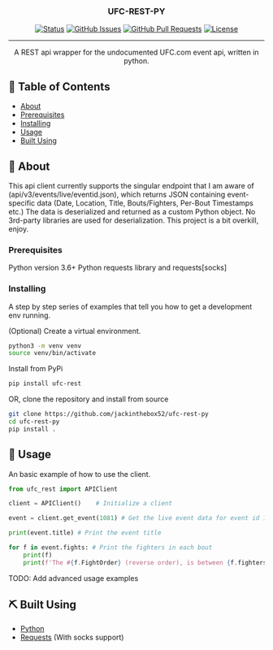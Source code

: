 <h3 align="center">UFC-REST-PY</h3>

<div align="center">

[![Status](https://img.shields.io/badge/status-active-success.svg)]()
[![GitHub Issues](https://img.shields.io/github/issues/jackinthebox52/ufc-rest-py)](https://github.com/jackinthebox52/ufc-rest-py/issues)
[![GitHub Pull Requests](https://img.shields.io/github/issues-pr/jackinthebox52/ufc-rest-py)](https://github.com/jackinthebox52/ufc-rest-py/pulls)
[![License](https://img.shields.io/badge/license-MIT-blue.svg)](/LICENSE)

</div>

---

<p align="center"> A REST api wrapper for the undocumented UFC.com event api, written in python.
    <br> 
</p>

## 📝 Table of Contents

- [About](#about)
- [Prerequisites](#prerequisites)
- [Installing](#installing)
- [Usage](#usage)
- [Built Using](#built_using)

## 🧐 About <a name = "about"></a>

This api client currently supports the singular endpoint that I am aware of (api/v3/events/live/eventid.json), which returns JSON containing event-specific data (Date, Location, Title,  Bouts/Fighters, Per-Bout Timestamps etc.) The data is deserialized and returned as a custom Python object. No 3rd-party libraries are used for deserialization. This project is a bit overkill, enjoy.

### Prerequisites

Python version 3.6+
Python requests library and requests[socks]

### Installing

A step by step series of examples that tell you how to get a development env running.

(Optional) Create a virtual environment.

```bash
python3 -m venv venv
source venv/bin/activate
```

Install from PyPi

```bash
pip install ufc-rest
```

OR, clone the repository and install from source

```bash
git clone https://github.com/jackinthebox52/ufc-rest-py
cd ufc-rest-py
pip install .
```

## 🎈 Usage <a name="usage"></a>

An basic example of how to use the client.

```python
from ufc_rest import APIClient

client = APIClient()    # Initialize a client

event = client.get_event(1081) # Get the live event data for event id 1081 (Oliveira vs. Gaethje)

print(event.title) # Print the event title

for f in event.fights: # Print the fighters in each bout
    print(f)
    print(f'The #{f.FightOrder} (reverse order), is between {f.fighters[0].name.first} and {f.fighters[0].name.first}')
```

TODO: Add advanced usage examples

## ⛏️ Built Using <a name = "built_using"></a>

- [Python](https://www.python.com/)
- [Requests](https://github.com/psf/requests) (With socks support)

